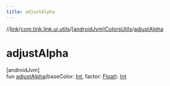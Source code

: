 ```yaml
---
title: adjustAlpha
---
```

//[link](../../../index.html)/[com.tink.link.ui.utils](../index.html)/[[androidJvm]ColorsUtils](index.html)/[adjustAlpha](adjust-alpha.html)



# adjustAlpha



[androidJvm]\
fun [adjustAlpha](adjust-alpha.html)(baseColor: [Int](https://kotlinlang.org/api/latest/jvm/stdlib/kotlin/-int/index.html), factor: [Float](https://kotlinlang.org/api/latest/jvm/stdlib/kotlin/-float/index.html)): [Int](https://kotlinlang.org/api/latest/jvm/stdlib/kotlin/-int/index.html)





